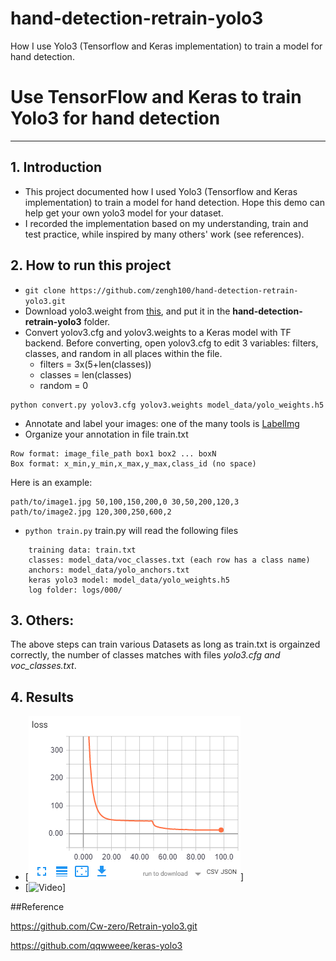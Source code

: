 # hand-detection-retrain-yolo3
How I use Yolo3 (Tensorflow and Keras implementation) to train a model for hand detection.
# Use TensorFlow and Keras to train Yolo3 for hand detection 
------
## 1. Introduction
- This project documented how I used Yolo3 (Tensorflow and Keras implementation) to train a model for hand detection. Hope this demo can help get your own yolo3 model for your dataset.
- I recorded the implementation based on my understanding, train and test practice, while inspired by many others' work (see references).

## 2. How to run this project
- `git clone https://github.com/zengh100/hand-detection-retrain-yolo3.git`
- Download yolo3.weight from [this](https://pjreddie.com/media/files/yolov3.weights), and put it in the **hand-detection-retrain-yolo3** folder.
- Convert yolov3.cfg and yolov3.weights to a Keras model with TF backend. Before converting, open yolov3.cfg to edit 3 variables: filters, classes, and random in all places within the file.
  * filters = 3x(5+len(classes))
  * classes = len(classes)
  * random = 0
```
python convert.py yolov3.cfg yolov3.weights model_data/yolo_weights.h5
```
- Annotate and label your images: one of the many tools is [LabelImg](https://github.com/tzutalin/labelImg)
- Organize your annotation in file train.txt
```
Row format: image_file_path box1 box2 ... boxN
Box format: x_min,y_min,x_max,y_max,class_id (no space)
```
Here is an example:
```
path/to/image1.jpg 50,100,150,200,0 30,50,200,120,3
path/to/image2.jpg 120,300,250,600,2
```
- `python train.py`
   train.py will read the following files
```
    training data: train.txt
    classes: model_data/voc_classes.txt (each row has a class name)  
    anchors: model_data/yolo_anchors.txt
    keras yolo3 model: model_data/yolo_weights.h5
    log folder: logs/000/
```
## 3. Others:
The above steps can train various Datasets as long as train.txt is orgainzed correctly, the number of classes matches with files *yolo3.cfg and voc_classes.txt*. 

## 4. Results
   - [![Loss plot](tensorboard/loss.png)]
   - [![Video](video/test-results.gif)]

##Reference

https://github.com/Cw-zero/Retrain-yolo3.git

https://github.com/qqwweee/keras-yolo3
